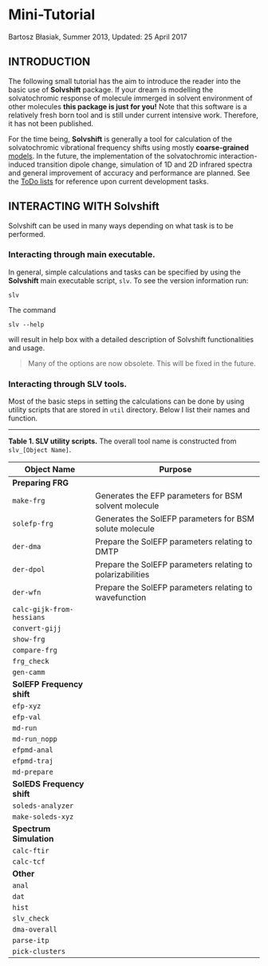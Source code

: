 Mini-Tutorial
=============

Bartosz Błasiak, Summer 2013, Updated: 25 April 2017

INTRODUCTION
------------

The following small tutorial has the aim to introduce the reader into the basic use of **Solvshift** package.
If your dream is modelling the solvatochromic response of molecule immerged in solvent environment of other
molecules **this package is just for you!** Note that this software is a relatively fresh born tool and is still under 
current intensive work. Therefore, it has not been published.

For the time being, **Solvshift** is generally a tool for calculation of the solvatochromic vibrational frequency 
shifts using mostly **coarse-grained** [models](https://github.com/globulion/slv/blob/master/README.md). 
In the future, the implementation of the solvatochromic interaction-induced transition dipole change,
simulation of 1D and 2D infrared spectra and general improvement of accuracy and performance 
are planned. See the [ToDo lists] for reference upon current development tasks.

INTERACTING WITH Solvshift
------------------------------

Solvshift can be used in many ways depending on what task is to be performed.


### Interacting through main executable.

In general, simple calculations and tasks can be specified by using the 
**Solvshift** main executable script, `slv`. 
To see the version information run:
```
slv
```
The command
```
slv --help
```
will result in help box with a detailed description of Solvshift functionalities and usage.
> Many of the options are now obsolete. This will be fixed in the future.

### Interacting through SLV tools.

Most of the basic steps in setting the calculations can be done by using utility scripts
that are stored in `util` directory. Below I list their names and function.

*******
**Table 1. SLV utility scripts.** The overall tool name is constructed from `slv_[Object Name]`.		

| Object Name                 | Purpose                                                |
| --------------------------- | ------------------------------------------------------ |
|  **Preparing FRG**          | |
|  `make-frg`                 | Generates the EFP parameters for BSM solvent molecule |
|  `solefp-frg`               | Generates the SolEFP parameters for BSM solute molecule |
|  `der-dma`                  | Prepare the SolEFP parameters relating to DMTP | 
|  `der-dpol`                 | Prepare the SolEFP parameters relating to polarizabilities |
|  `der-wfn`                  | Prepare the SolEFP parameters relating to wavefunction |
|  `calc-gijk-from-hessians`  | | 
|  `convert-gijj`             | |
|  `show-frg`                 | |
|  `compare-frg`              | | 
|  `frg_check`                | |
|  `gen-camm`                 | |
|  **SolEFP Frequency shift** | |
|  `efp-xyz`                  | |
|  `efp-val`                  | |
|  `md-run`                   | |
|  `md-run_nopp`              | |
|  `efpmd-anal`               | |
|  `efpmd-traj`               | |
|  `md-prepare`               | |
|  **SolEDS Frequency shift** | |
|  `soleds-analyzer`          | |
|  `make-soleds-xyz`          | |
|  **Spectrum Simulation**    | |
|  `calc-ftir`                | |
|  `calc-tcf`                 | |
|  **Other**                  | |
|  `anal`                     | |
|  `dat`                      | |
|  `hist`                     | |
|  `slv_check`                | |
|  `dma-overall`              | |
|  `parse-itp`                | |
|  `pick-clusters`            | |










[ToDo lists]: https://github.com/globulion/slv/projects/1
